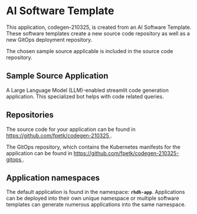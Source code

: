 # AI Software Template

This application, codegen-210325, is created from an AI Software Template. These software templates create a new source code repository as well as a new GitOps deployment repository.

The chosen sample source applicable is included in the source code repository.

## Sample Source Application

A Large Language Model (LLM)-enabled streamlit code generation application. This specialized bot helps with code related queries.

## Repositories

The source code for your application can be found in [https://github.com/fpetk/codegen-210325 ](https://github.com/fpetk/codegen-210325 ).
 
The GitOps repository, which contains the Kubernetes manifests for the application can be found in 
[https://github.com/fpetk/codegen-210325-gitops ](https://github.com/fpetk/codegen-210325-gitops ). 

## Application namespaces 

The default application is found in the namespace: **`rhdh-app`**. Applications can be deployed into their own unique namespace or multiple software templates can generate numerous applications into the same namespace.
